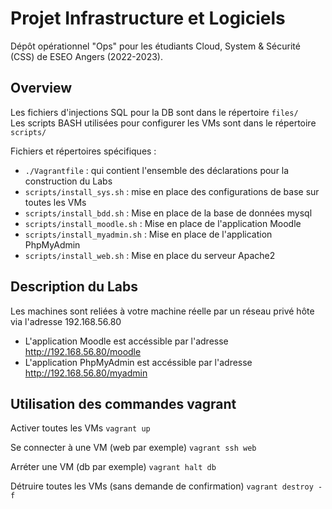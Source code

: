 # Projet Infrastructure et Logiciels

Dépôt opérationnel "Ops" pour les étudiants Cloud, System & Sécurité (CSS) de ESEO Angers (2022-2023).  

## Overview 

Les fichiers d'injections SQL pour la DB sont dans le répertoire `files/`  
Les scripts BASH utilisées pour configurer les VMs sont dans le répertoire `scripts/`

Fichiers et répertoires spécifiques :

* ``./Vagrantfile`` : qui contient l'ensemble des déclarations pour la construction du Labs
* ``scripts/install_sys.sh`` : mise en place des configurations de base sur toutes les VMs
* ``scripts/install_bdd.sh`` : Mise en place de la base de données mysql
* ``scripts/install_moodle.sh`` : Mise en place de l'application Moodle
* ``scripts/install_myadmin.sh`` : Mise en place de l'application PhpMyAdmin
* ``scripts/install_web.sh`` : Mise en place du serveur Apache2

## Description du Labs

Les machines sont reliées à votre machine réelle par un réseau privé hôte via l'adresse 192.168.56.80

* L'application Moodle est accéssible par l'adresse <http://192.168.56.80/moodle>
* L'application PhpMyAdmin est accéssible par l'adresse <http://192.168.56.80/myadmin>

## Utilisation des commandes vagrant

Activer toutes les VMs
    ```vagrant up```

Se connecter à une VM (web par exemple)
    ```vagrant ssh web```

Arréter une VM (db par exemple)
    ```vagrant halt db```

Détruire toutes les VMs (sans demande de confirmation)
    ```vagrant destroy -f```
